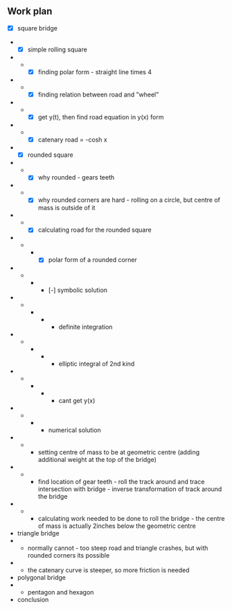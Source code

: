 ## Work plan
- [x] square bridge
- - [x] simple rolling square
- - - [x] finding polar form - straight line times 4
- - - [x] finding relation between road and ”wheel”
- - -  [x] get y(t), then find road equation in y(x) form
- - - [x] catenary road = -cosh x
- - [x] rounded square
- - - [x] why rounded - gears teeth
- - - [x] why rounded corners are hard - rolling on a circle, but centre of mass is outside of it
- - - [x] calculating road for the rounded square
- - - - [x] polar form of a rounded corner
- - - - [-] symbolic solution
- - - - - definite integration
- - - - - elliptic integral of 2nd kind
- - - - - cant get y(x)
- - - - numerical solution
- - - setting centre of mass to be at geometric centre (adding additional weight at the top of the bridge)
- - - find location of gear teeth - roll the track around and trace intersection with bridge - inverse transformation of track around the bridge
- - - calculating work needed to be done to roll the bridge - the centre of mass is actually 2inches below the geometric centre
- triangle bridge
- - normally cannot - too steep road and triangle crashes, but with rounded corners its possible
- - the catenary curve is steeper, so more friction is needed
- polygonal bridge
- - pentagon and hexagon
- conclusion
